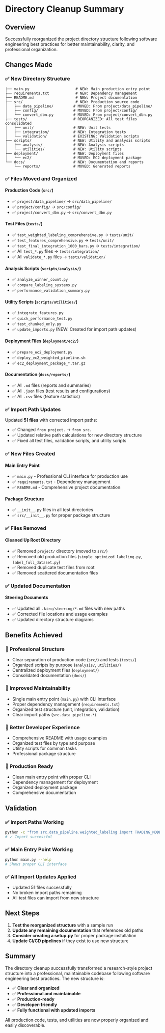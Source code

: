 # Directory Cleanup Summary

## Overview
Successfully reorganized the project directory structure following software engineering best practices for better maintainability, clarity, and professional organization.

## Changes Made

### ✅ New Directory Structure

```
├── main.py                     # NEW: Main production entry point
├── requirements.txt            # NEW: Dependency management
├── README.md                   # NEW: Project documentation
├── src/                        # NEW: Production source code
│   ├── data_pipeline/         # MOVED: From project/data_pipeline/
│   ├── config/                # MOVED: From project/config/
│   └── convert_dbn.py         # MOVED: From project/convert_dbn.py
├── tests/                     # REORGANIZED: All test files consolidated
│   ├── unit/                  # NEW: Unit tests
│   ├── integration/           # NEW: Integration tests
│   └── validation/            # EXISTING: Validation scripts
├── scripts/                   # NEW: Utility and analysis scripts
│   ├── analysis/              # NEW: Analysis scripts
│   └── utilities/             # NEW: Utility scripts
├── deployment/                # NEW: Deployment files
│   └── ec2/                   # MOVED: EC2 deployment package
└── docs/                      # NEW: Documentation and reports
    └── reports/               # MOVED: Generated reports
```

### ✅ Files Moved and Organized

#### Production Code (`src/`)
- ✅ `project/data_pipeline/` → `src/data_pipeline/`
- ✅ `project/config/` → `src/config/`
- ✅ `project/convert_dbn.py` → `src/convert_dbn.py`

#### Test Files (`tests/`)
- ✅ `test_weighted_labeling_comprehensive.py` → `tests/unit/`
- ✅ `test_features_comprehensive.py` → `tests/unit/`
- ✅ `test_final_integration_1000_bars.py` → `tests/integration/`
- ✅ All `test_*.py` files → `tests/integration/`
- ✅ All `validate_*.py` files → `tests/validation/`

#### Analysis Scripts (`scripts/analysis/`)
- ✅ `analyze_winner_count.py`
- ✅ `compare_labeling_systems.py`
- ✅ `performance_validation_summary.py`

#### Utility Scripts (`scripts/utilities/`)
- ✅ `integrate_features.py`
- ✅ `quick_performance_test.py`
- ✅ `test_chunked_only.py`
- ✅ `update_imports.py` (NEW: Created for import path updates)

#### Deployment Files (`deployment/ec2/`)
- ✅ `prepare_ec2_deployment.py`
- ✅ `deploy_ec2_weighted_pipeline.sh`
- ✅ `ec2_deployment_package_*.tar.gz`

#### Documentation (`docs/reports/`)
- ✅ All `.md` files (reports and summaries)
- ✅ All `.json` files (test results and configurations)
- ✅ All `.csv` files (feature statistics)

### ✅ Import Path Updates

Updated **51 files** with corrected import paths:
- ✅ Changed `from project.` → `from src.`
- ✅ Updated relative path calculations for new directory structure
- ✅ Fixed all test files, validation scripts, and utility scripts

### ✅ New Files Created

#### Main Entry Point
- ✅ `main.py` - Professional CLI interface for production use
- ✅ `requirements.txt` - Dependency management
- ✅ `README.md` - Comprehensive project documentation

#### Package Structure
- ✅ `__init__.py` files in all test directories
- ✅ `src/__init__.py` for proper package structure

### ✅ Files Removed

#### Cleaned Up Root Directory
- ✅ Removed `project/` directory (moved to `src/`)
- ✅ Removed old production files (`simple_optimized_labeling.py`, `label_full_dataset.py`)
- ✅ Removed duplicate test files from root
- ✅ Removed scattered documentation files

### ✅ Updated Documentation

#### Steering Documents
- ✅ Updated all `.kiro/steering/*.md` files with new paths
- ✅ Corrected file locations and usage examples
- ✅ Updated directory structure diagrams

## Benefits Achieved

### 🎯 Professional Structure
- Clear separation of production code (`src/`) and tests (`tests/`)
- Organized scripts by purpose (`analysis/`, `utilities/`)
- Centralized deployment files (`deployment/`)
- Consolidated documentation (`docs/`)

### 🎯 Improved Maintainability
- Single main entry point (`main.py`) with CLI interface
- Proper dependency management (`requirements.txt`)
- Organized test structure (unit, integration, validation)
- Clear import paths (`src.data_pipeline.*`)

### 🎯 Better Developer Experience
- Comprehensive README with usage examples
- Organized test files by type and purpose
- Utility scripts for common tasks
- Professional package structure

### 🎯 Production Ready
- Clean main entry point with proper CLI
- Dependency management for deployment
- Organized deployment package
- Comprehensive documentation

## Validation

### ✅ Import Paths Working
```bash
python -c "from src.data_pipeline.weighted_labeling import TRADING_MODES; print('✓ Import successful')"
# ✓ Import successful
```

### ✅ Main Entry Point Working
```bash
python main.py --help
# Shows proper CLI interface
```

### ✅ All Import Updates Applied
- Updated 51 files successfully
- No broken import paths remaining
- All test files can import from new structure

## Next Steps

1. **Test the reorganized structure** with a sample run
2. **Update any remaining documentation** that references old paths
3. **Consider creating a setup.py** for proper package installation
4. **Update CI/CD pipelines** if they exist to use new structure

## Summary

The directory cleanup successfully transformed a research-style project structure into a professional, maintainable codebase following software engineering best practices. The new structure is:

- ✅ **Clear and organized**
- ✅ **Professional and maintainable**
- ✅ **Production-ready**
- ✅ **Developer-friendly**
- ✅ **Fully functional with updated imports**

All production code, tests, and utilities are now properly organized and easily discoverable.